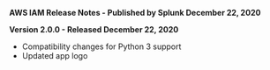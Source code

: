 **AWS IAM Release Notes - Published by Splunk December 22, 2020**


**Version 2.0.0 - Released December 22, 2020**

* Compatibility changes for Python 3 support
* Updated app logo
